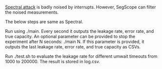 [Spectral attack](https://github.com/cispa/mwait/tree/main/spectral) is badly noised by interrupts. However, SegScope can filter the noised measurements.

The below steps are same as Spectral.

Run using ./main. Every second it outputs the leakage rate, error rate, and true capacity. An optional parameter can be provided to stop the experiment after N seconds: ./main N. If this parameter is provided, it outputs the last leakage rate, error rate, and true capacity as CSVs.

Run ./test.sh to evaluate the leakage rate for different umwait timeouts from 1000 to 200000. The result is stored in log.csv.
